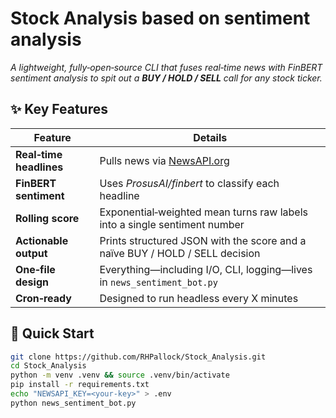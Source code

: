 # Stock Analysis based on sentiment analysis

*A lightweight, fully‑open‑source CLI that fuses real‑time news with FinBERT sentiment analysis to spit out a **BUY / HOLD / SELL** call for any stock ticker.*


## ✨ Key Features

| Feature | Details |
| --- | --- |
| **Real‑time headlines** | Pulls news via [NewsAPI.org](https://newsapi.org) |
| **FinBERT sentiment** | Uses *ProsusAI/finbert* to classify each headline |
| **Rolling score** | Exponential‑weighted mean turns raw labels into a single sentiment number |
| **Actionable output** | Prints structured JSON with the score and a naïve BUY / HOLD / SELL decision |
| **One‑file design** | Everything—including I/O, CLI, logging—lives in `news_sentiment_bot.py` |
| **Cron‑ready** | Designed to run headless every X minutes |

## 🚀 Quick Start

```bash
git clone https://github.com/RHPallock/Stock_Analysis.git
cd Stock_Analysis
python -m venv .venv && source .venv/bin/activate
pip install -r requirements.txt
echo "NEWSAPI_KEY=<your-key>" > .env
python news_sentiment_bot.py
```


